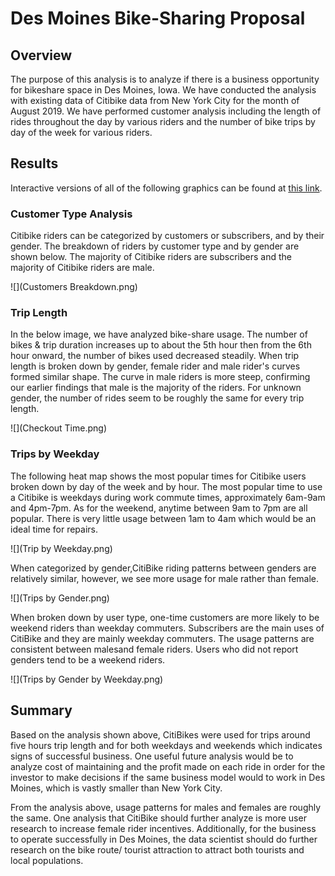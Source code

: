 # Des Moines Bike-Sharing Proposal

## Overview

The purpose of this analysis is to analyze if there is a business opportunity for bikeshare space in Des Moines, Iowa. We have conducted the analysis with existing data of Citibike data from New York City for the month of August 2019. We have performed customer analysis including the length of rides throughout the day by various riders and the number of bike trips by day of the week for various riders. 

## Results

Interactive versions of all of the following graphics can be found at [this link](https://public.tableau.com/profile/pimchanya.chitsanga#!/vizhome/NYCCityBikeAnalysisChallenge/CheckoutTimeAnalysis).

### Customer Type Analysis

Citibike riders can be categorized by customers or subscribers, and by their gender. The breakdown of riders by customer type and by gender are shown below. The majority of Citibike riders are subscribers and the majority of Citibike riders are male.

![](Customers Breakdown.png)

### Trip Length

In the below image, we have analyzed bike-share usage. The number of bikes & trip duration increases up to about the 5th hour then from the 6th hour onward, the number of bikes used decreased steadily. When trip length is broken down by gender, female rider and male rider's curves formed similar shape. The curve in male riders is more steep, confirming our earlier findings that male is the majority of the riders. For unknown gender, the number of rides seem to be roughly the same for every trip length.

![](Checkout Time.png)

### Trips by Weekday 

The following heat map shows the most popular times for Citibike users broken down by day of the week and by hour. The most popular time to use a Citibike is weekdays during work commute times, approximately 6am-9am and 4pm-7pm. As for the weekend, anytime between 9am to 7pm are all popular. There is very little usage between 1am to 4am which would be an ideal time for repairs. 

![](Trip by Weekday.png)

When categorized by gender,CitiBike riding patterns between genders are relatively similar, however, we see more usage for male rather than female. 

![](Trips by Gender.png)

When broken down by user type, one-time customers are more likely to be weekend riders than weekday commuters. Subscribers are the main uses of CitiBike and they are mainly weekday commuters. The usage patterns are consistent between malesand female riders. Users who did not report genders tend to be a weekend riders.

![](Trips by Gender by Weekday.png)

## Summary

Based on the analysis shown above, CitiBikes were used for trips around five hours trip length and for both weekdays and weekends which indicates signs of successful business. One useful future analysis would be to analyze cost of maintaining and the profit made on each ride in order for the investor to make decisions if the same business model would to work in Des Moines, which is vastly smaller than New York City. 

From the analysis above, usage patterns for males and females are roughly the same. One analysis that CitiBike should further analyze is more user research to increase female rider incentives. Additionally, for the business to operate successfully in Des Moines, the data scientist should do further research on the bike route/ tourist attraction to attract both tourists and local populations.
